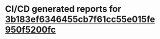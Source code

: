 # CI/CD generated reports for [3b183ef6346455cb7f61cc55e015fe950f5200fc](https://github.com/hydephp/develop/commit/3b183ef6346455cb7f61cc55e015fe950f5200fc)
